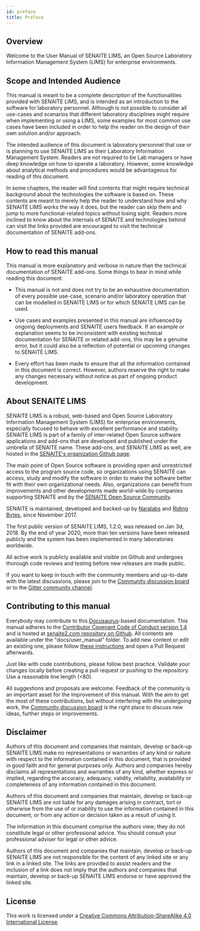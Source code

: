```yaml
---
id: preface
title: Preface
---
```


## Overview

Welcome to the User Manual of SENAITE LIMS, an Open Source Laboratory Information
Management System (LIMS) for enterprise environments.


## Scope and Intended Audience

This manual is meant to be a complete description of the functionalities 
provided with SENAITE LIMS, and is intended as an introduction to the software 
for laboratory personnel. Although is not possible to consider all use-cases and
scenarios that different laboratory disciplines might require when implementing
or using a LIMS, some examples for most common use cases have been included in 
order to help the reader on the design of their own solution and/or approach.

The intended audience of this document is laboratory personnel that use or is
planning to use SENAITE LIMS as their Laboratory Information Management System.
Readers are not required to be Lab managers or have deep knowledge on how to
operate a laboratory. However, some knowledge about analytical methods and
procedures would be advantageous for reading of this document. 

In some chapters, the reader will find contents that might require technical 
background about the technologies the software is based on. These contents are 
meant to merely help the reader to understand how and why SENAITE LIMS works the
way it does, but the reader can skip them and jump to more functional-related 
topics without losing sight. Readers more inclined to know about the internals
of SENAITE and technologies behind can visit the links provided are encouraged to
visit the technical documentation of SENAITE add-ons.


## How to read this manual

This manual is more explanatory and verbose in nature than the technical 
documentation of SENAITE add-ons. Some things to bear in mind while reading this
document:

* This manual is not and does not try to be an exhaustive documentation of
  every possible use-case, scenario and/or laboratory operation that can be 
  modelled in SENAITE LIMS or for which SENAITE LIMS can be used.
  
* Use cases and examples presented in this manual are influenced by ongoing
  deployments and SENAITE users feedback. If an example or explanation seems to 
  be inconsistent with existing technical documentation for SENAITE or related 
  add-ons, this may be a genuine error, but it could also be a reflection of 
  potential or upcoming changes to SENAITE LIMS.
  
* Every effort has been made to ensure that all the information contained in 
  this document is correct. However, authors reserve the right to make any
  changes necessary without notice as part of ongoing product development.


## About SENAITE LIMS

SENAITE LIMS is a robust, web-based and Open Source Laboratory Information 
Management System (LIMS) for enterprise environments, especially focused to 
behave with excellent performance and stability. SENAITE LIMS is part of a 
family of inter-related Open Source software applications and add-ons that are 
developed and published under the umbrella of SENAITE name. These add-ons, and 
SENAITE LIMS as well, are hosted in the [SENAITE's organization Github page](https://github.com/senaite).

The main point of Open Source software is providing open and unrestricted access
to the program source code, so organizations using SENAITE can access, study and
modify the software in order to make the software better fit with their own 
organizational needs. Also, organizations can benefit from improvements and 
other developments made world-wide by companies supporting SENAITE and by the
[SENAITE Open Source Community](https://community.senaite.org).

SENAITE is maintained, developed and backed-up by
[Naralabs](https://naralabs.com) and [Riding Bytes](https://ridingbytes.com), 
since November 2017. 

The first public version of SENAITE LIMS, 1.2.0, was released on Jan 3d, 2018. 
By the end of year 2020, more than ten versions have  been released publicly and
the system has been implemented in many laboratories worldwide.

All active work is publicly available and visible on Github and undergoes 
thorough code reviews and testing before new releases are made public.

If you want to keep in touch with the community members and up-to-date with the 
latest discussions, please join to the [Community discussion board](https://community.senaite.org/) 
or to the [Gitter community channel](https://gitter.im/senaite/Lobby).


## Contributing to this manual

Everybody may contribute to this [Docusaurus](https://docusaurus.io/)-based 
documentation. This manual adheres to the [Contributor Covenant Code of Conduct version 1.4](https://www.contributor-covenant.org/version/1/4/code-of-conduct/)
and is hosted at [senaite2.com repository on Github](https://github.com/senaite/senaite2.com).
All contents are available under the "docs/user_manual" folder. To add new 
content or edit an existing one, please follow [these instructions](https://github.com/senaite/senaite2.com/blob/master/website/README.md) 
and open a Pull Request afterwards.

Just like with code contributions, please follow best practice. Validate your 
changes locally before creating a pull request or pushing to the repository. 
Use a reasonable line length (<80).

All suggestions and proposals are welcome. Feedback of the community is an 
important asset for the improvement of this manual. With the aim to get 
the most of these contributions, but without interfering with the undergoing 
work, the [Community discussion board](https://community.senaite.org/) is the 
right place to discuss new ideas, further steps or improvements.


## Disclaimer

Authors of this document and companies that maintain, develop or back-up SENAITE
LIMS make no representations or warranties of any kind or nature with respect to 
the information contained in this document, that is provided in good faith and for 
general purposes only. Authors and companies hereby disclaims all representations 
and warranties of any kind, whether express or implied, regarding the accuracy, 
adequacy, validity, reliability, availability or completeness of any information
contained in this document.

Authors of this document and companies that maintain, develop or back-up SENAITE
LIMS are not liable for any damages arising in contract, tort or otherwise from 
the use of or inability to use the information contained in this document, or 
from any action or decision taken as a result of using it. 

The information in this document comprise the authors view; they do not constitute
legal or other professional advice. You should consult your professional adviser
for legal or other advice.

Authors of this document and companies that maintain, develop or back-up SENAITE
LIMS are not responsible for the content of any linked site or any link in a 
linked site. The links are provided to assist readers and the inclusion of a 
link does not imply that the authors and companies that maintain, develop or 
back-up SENAITE LIMS endorse or have approved the linked site.

## License

This work is licensed under a [Creative Commons Attribution-ShareAlike 4.0 International License](http://creativecommons.org/licenses/by-sa/4.0/).
